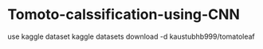 # Tomoto-calssification-using-CNN
use kaggle dataset
kaggle datasets download -d kaustubhb999/tomatoleaf

